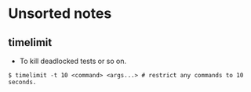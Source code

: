 # Unsorted notes

## timelimit

* To kill deadlocked tests or so on.

```console
$ timelimit -t 10 <command> <args...> # restrict any commands to 10 seconds.
```
